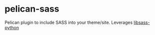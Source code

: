 # pelican-sass
Pelican plugin to include SASS into your theme/site. Leverages [libsass-python](https://github.com/sass/libsass-python)
